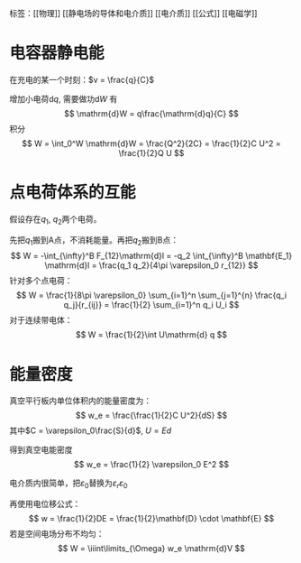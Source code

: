 标签：[[物理]] [[静电场的导体和电介质]] [[电介质]] [[公式]]  [[电磁学]]
# 电容器静电能

在充电的某一个时刻：$v = \frac{q}{C}$

增加小电荷$\mathrm{d}q$, 需要做功$\mathrm{d}W$ 有
$$
\mathrm{d}W = q\frac{\mathrm{d}q}{C}
$$
积分
$$
W = \int_0^W \mathrm{d}W = \frac{Q^2}{2C} = \frac{1}{2}C U^2 = \frac{1}{2}Q U
$$
# 点电荷体系的互能

假设存在$q_1$, $q_2$两个电荷。

先把$q_1$搬到A点，不消耗能量。再把$q_2$搬到B点：
$$
W = -\int_{\infty}^B F_{12}\mathrm{d}l = -q_2 \int_{\infty}^B \mathbf{E_1} \mathrm{d}l = \frac{q_1 q_2}{4\pi \varepsilon_0 r_{12}}
$$
针对多个点电荷：
$$
W = \frac{1}{8\pi \varepsilon_0} \sum_{i=1}^n \sum_{j=1}^{n} \frac{q_i q_j}{r_{ij}} = \frac{1}{2} \sum_{i=1}^n q_i U_i
$$
对于连续带电体：
$$
W = \frac{1}{2}\int U\mathrm{d} q
$$
# 能量密度

真空平行板内单位体积内的能量密度为：
$$
w_e = \frac{\frac{1}{2}C U^2}{dS}
$$
其中$C = \varepsilon_0\frac{S}{d}$, $U = Ed$

得到真空电能密度
$$
w_e = \frac{1}{2} \varepsilon_0 E^2
$$

电介质内很简单，把$\varepsilon_0$替换为$\varepsilon_r \varepsilon_0$

再使用电位移公式：
$$
w = \frac{1}{2}DE = \frac{1}{2}\mathbf{D} \cdot \mathbf{E}
$$
若是空间电场分布不均匀：
$$
W = \iiint\limits_{\Omega} w_e \mathrm{d}V
$$